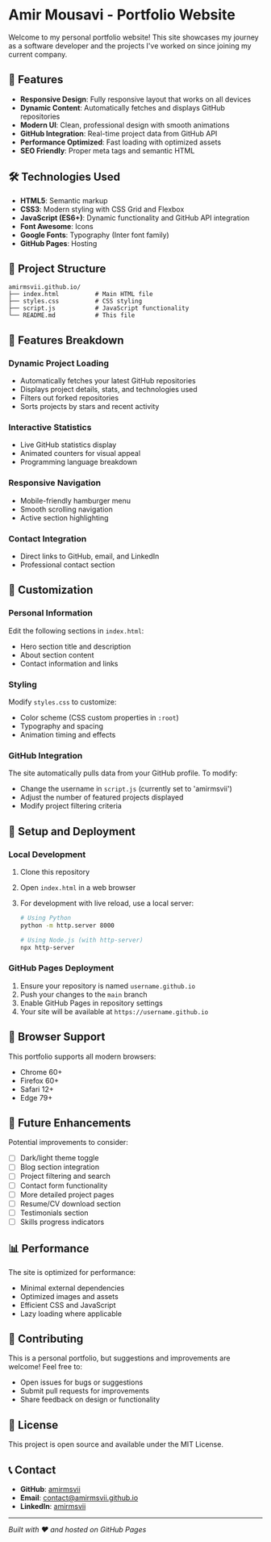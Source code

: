 # Amir Mousavi - Portfolio Website

Welcome to my personal portfolio website! This site showcases my journey as a software developer and the projects I've worked on since joining my current company.

## 🌟 Features

- **Responsive Design**: Fully responsive layout that works on all devices
- **Dynamic Content**: Automatically fetches and displays GitHub repositories
- **Modern UI**: Clean, professional design with smooth animations
- **GitHub Integration**: Real-time project data from GitHub API
- **Performance Optimized**: Fast loading with optimized assets
- **SEO Friendly**: Proper meta tags and semantic HTML

## 🛠️ Technologies Used

- **HTML5**: Semantic markup
- **CSS3**: Modern styling with CSS Grid and Flexbox
- **JavaScript (ES6+)**: Dynamic functionality and GitHub API integration
- **Font Awesome**: Icons
- **Google Fonts**: Typography (Inter font family)
- **GitHub Pages**: Hosting

## 📁 Project Structure

```
amirmsvii.github.io/
├── index.html          # Main HTML file
├── styles.css          # CSS styling
├── script.js           # JavaScript functionality
└── README.md           # This file
```

## 🚀 Features Breakdown

### Dynamic Project Loading

- Automatically fetches your latest GitHub repositories
- Displays project details, stats, and technologies used
- Filters out forked repositories
- Sorts projects by stars and recent activity

### Interactive Statistics

- Live GitHub statistics display
- Animated counters for visual appeal
- Programming language breakdown

### Responsive Navigation

- Mobile-friendly hamburger menu
- Smooth scrolling navigation
- Active section highlighting

### Contact Integration

- Direct links to GitHub, email, and LinkedIn
- Professional contact section

## 🎨 Customization

### Personal Information

Edit the following sections in `index.html`:

- Hero section title and description
- About section content
- Contact information and links

### Styling

Modify `styles.css` to customize:

- Color scheme (CSS custom properties in `:root`)
- Typography and spacing
- Animation timing and effects

### GitHub Integration

The site automatically pulls data from your GitHub profile. To modify:

- Change the username in `script.js` (currently set to 'amirmsvii')
- Adjust the number of featured projects displayed
- Modify project filtering criteria

## 🔧 Setup and Deployment

### Local Development

1. Clone this repository
2. Open `index.html` in a web browser
3. For development with live reload, use a local server:

   ```bash
   # Using Python
   python -m http.server 8000

   # Using Node.js (with http-server)
   npx http-server
   ```

### GitHub Pages Deployment

1. Ensure your repository is named `username.github.io`
2. Push your changes to the `main` branch
3. Enable GitHub Pages in repository settings
4. Your site will be available at `https://username.github.io`

## 📱 Browser Support

This portfolio supports all modern browsers:

- Chrome 60+
- Firefox 60+
- Safari 12+
- Edge 79+

## 🔄 Future Enhancements

Potential improvements to consider:

- [ ] Dark/light theme toggle
- [ ] Blog section integration
- [ ] Project filtering and search
- [ ] Contact form functionality
- [ ] More detailed project pages
- [ ] Resume/CV download section
- [ ] Testimonials section
- [ ] Skills progress indicators

## 📊 Performance

The site is optimized for performance:

- Minimal external dependencies
- Optimized images and assets
- Efficient CSS and JavaScript
- Lazy loading where applicable

## 🤝 Contributing

This is a personal portfolio, but suggestions and improvements are welcome! Feel free to:

- Open issues for bugs or suggestions
- Submit pull requests for improvements
- Share feedback on design or functionality

## 📄 License

This project is open source and available under the MIT License.

## 📞 Contact

- **GitHub**: [amirmsvii](https://github.com/amirmsvii)
- **Email**: contact@amirmsvii.github.io
- **LinkedIn**: [amirmsvii](https://linkedin.com/in/amirmsvii)

---

_Built with ❤️ and hosted on GitHub Pages_

